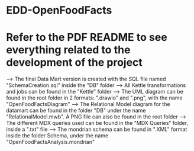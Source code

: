 # EDD-OpenFoodFacts

# Refer to the PDF README to see everything related to the development of the project

--> The final Data Mart version is created with the SQL file named "SchemaCreation.sql" inside the "DB" folder
--> All Kettle transformations and jobs can be found in the "Kettle" folder
--> The UML diagram can be found in the root folder in 2 formats: ".drawio" and ".png", with the name "OpenFoodFactsDiagram"
--> The Relational Model diagram for the datamart can be found in the folder "DB" under the name "RelationalModel.mwb". A PNG file can also be found in the root folder
--> The different MDX queries used can be found in the "MDX Queries" folder, inside a ".txt" file
--> The mondrian schema can be found in ".XML" format inside the folder Schema, under the name "OpenFoodFactsAnalysis.mondrian"
